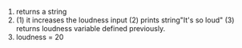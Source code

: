 1. returns a string
2. (1) it increases the loudness input (2) prints string"It's so loud" (3) returns loudness variable defined previously.
3.  loudness = 20
